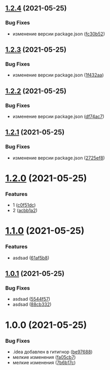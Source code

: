 ## [1.2.4](https://github.com/MrPrometheus/Naval-Battle/compare/v1.2.3...v1.2.4) (2021-05-25)


### Bug Fixes

* изменение версии package.json ([fc30b52](https://github.com/MrPrometheus/Naval-Battle/commit/fc30b524e66b30534e6a461eae99564f58c76526))

## [1.2.3](https://github.com/MrPrometheus/Naval-Battle/compare/v1.2.2...v1.2.3) (2021-05-25)


### Bug Fixes

* изменение версии package.json ([1f432aa](https://github.com/MrPrometheus/Naval-Battle/commit/1f432aa1f8eb9903ff2cbfb500e4a388f2eb8801))

## [1.2.2](https://github.com/MrPrometheus/Naval-Battle/compare/v1.2.1...v1.2.2) (2021-05-25)


### Bug Fixes

* изменение версии package.json ([df74ac7](https://github.com/MrPrometheus/Naval-Battle/commit/df74ac71ffbceb5b3f73f13c862b8abc1b0b48f0))

## [1.2.1](https://github.com/MrPrometheus/Naval-Battle/compare/v1.2.0...v1.2.1) (2021-05-25)


### Bug Fixes

* изменение версии package.json ([2725ef8](https://github.com/MrPrometheus/Naval-Battle/commit/2725ef8771befd7b1bc90cb7599137914c7bbc7f))

# [1.2.0](https://github.com/MrPrometheus/Naval-Battle/compare/v1.1.0...v1.2.0) (2021-05-25)


### Features

* 1 ([c0f51dc](https://github.com/MrPrometheus/Naval-Battle/commit/c0f51dc66192dca2f73a45870c25ba8d0faacab8))
* 2 ([acbb1a2](https://github.com/MrPrometheus/Naval-Battle/commit/acbb1a22f20792d3498d3fac4f68571cc153a797))

# [1.1.0](https://github.com/MrPrometheus/Naval-Battle/compare/v1.0.1...v1.1.0) (2021-05-25)


### Features

* asdsad ([61af5b8](https://github.com/MrPrometheus/Naval-Battle/commit/61af5b8f0ba70f6afacdc5e4605e1265fb39daa2))

## [1.0.1](https://github.com/MrPrometheus/Naval-Battle/compare/v1.0.0...v1.0.1) (2021-05-25)


### Bug Fixes

* asdsad ([5544f57](https://github.com/MrPrometheus/Naval-Battle/commit/5544f57255e0a6bd57ce716071d5ed106ba363b1))
* asdsad ([88cb332](https://github.com/MrPrometheus/Naval-Battle/commit/88cb332a2ab933dcf88715a0a1242b2ef3b4f159))

# 1.0.0 (2021-05-25)


### Bug Fixes

* .idea добавлен в гитигнор ([be97688](https://github.com/MrPrometheus/Naval-Battle/commit/be97688b5c693dd5581f95c1d30db23261ca9c13))
* мелкие изменения ([fa05cb7](https://github.com/MrPrometheus/Naval-Battle/commit/fa05cb78aae28794ba6e2d771b1e423999cea0aa))
* мелкие изменения ([7b6b17c](https://github.com/MrPrometheus/Naval-Battle/commit/7b6b17c44106ec1cb74e9300dcd23136d4051007))
